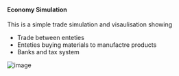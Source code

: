 #### Economy Simulation
This is a simple trade simulation and visaulisation showing
- Trade between enteties
- Enteties buying materials to manufactre products
- Banks and tax system

![image](https://github.com/user-attachments/assets/f0ac969c-5256-4804-bde6-5dbe12edf8bc)
